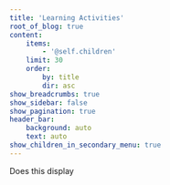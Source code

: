 ```yaml
---
title: 'Learning Activities'
root_of_blog: true
content:
    items:
        - '@self.children'
    limit: 30
    order:
        by: title
        dir: asc
show_breadcrumbs: true
show_sidebar: false
show_pagination: true
header_bar:
    background: auto
    text: auto
show_children_in_secondary_menu: true
---
```


Does this display